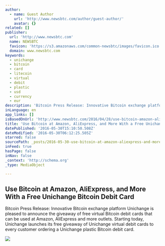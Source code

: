 ```yaml
---
author:
  - name: Guest Author
    url: 'http://www.newsbtc.com/author/guest-author/'
    avatar: {}
related: []
publisher:
  url: 'http://www.newsbtc.com'
  name: NEWSBTC
  favicon: 'https://s3.amazonaws.com/common-newsbtc/images/favicon.ico'
  domain: www.newsbtc.com
keywords:
  - unichange
  - bitcoin
  - card
  - litecoin
  - virtual
  - debit
  - plastic
  - usd
  - currency
  - eur
description: 'Bitcoin Press Release: Innovative Bitcoin exchange platform Unichange is pleased to announce the giveaway of free virtual Bitcoin debit cards that can be used at Amazon, AliExpress and more outlets. Starting today, Unichange launches its free giveaway of Unichange virtual debit cards to every customer ordering a Unichange plastic Bitcoin debit card.'
inLanguage: en
app_links: []
isBasedOnUrl: 'http://www.newsbtc.com/2016/04/28/use-bitcoin-amazon-aliexpress-free-unichange-bitcoin-debit-card/'
title: 'Use Bitcoin at Amazon, AliExpress, and More With a Free Unichange Bitcoin Debit Card'
datePublished: '2016-05-30T15:10:50.508Z'
dateModified: '2016-05-30T06:12:25.505Z'
starred: false
sourcePath: _posts/2016-05-30-use-bitcoin-at-amazon-aliexpress-and-more-with-a-free-unic.md
inFeed: true
hasPage: false
inNav: false
_context: 'http://schema.org'
_type: MediaObject

---
```

<article style=""><h1>Use Bitcoin at Amazon, AliExpress, and More With a Free Unichange Bitcoin Debit Card</h1><p>Bitcoin Press Release: Innovative Bitcoin exchange platform Unichange is pleased to announce the giveaway of free virtual Bitcoin debit cards that can be used at Amazon, AliExpress and more outlets. Starting today, Unichange launches its free giveaway of Unichange virtual debit cards to every customer ordering a Unichange plastic Bitcoin debit card.</p><img src="http://s3.amazonaws.com/main-newsbtc-images/2016/04/28091818/UniChange-Logo.jpg" /></article>